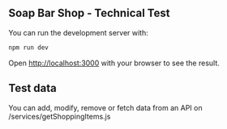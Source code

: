 ## Soap Bar Shop - Technical Test

You can run the development server with:

```bash
npm run dev
```

Open [http://localhost:3000](http://localhost:3000) with your browser to see the result.

## Test data

You can add, modify, remove or fetch data from an API on /services/getShoppingItems.js